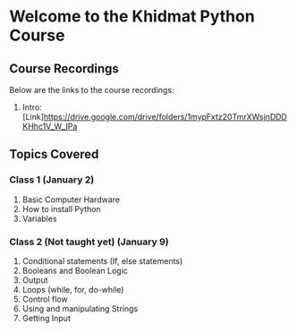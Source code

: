 # Welcome to the Khidmat Python Course

## Course Recordings

Below are the links to the course recordings: 

1. Intro: [Link]https://drive.google.com/drive/folders/1mypFxtz20TmrXWsjnDDDKHhc1V_W_IPa

## Topics Covered

### Class 1 (January 2)
1. Basic Computer Hardware
2. How to install Python
3. Variables

### Class 2 (Not taught yet) (January 9)
1. Conditional statements (If, else statements)
2. Booleans and Boolean Logic
3. Output
4. Loops (while, for, do-while)
5. Control flow
6. Using and manipulating Strings
7. Getting Input

